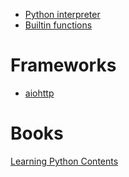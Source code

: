 - [Python interpreter](interpreter.md)
- [Builtin functions](builtin_functions/index.md)

# Frameworks

- [aiohttp](aiohttp/index.md)

# Books

[Learning Python Contents](learning_python_contents.md)